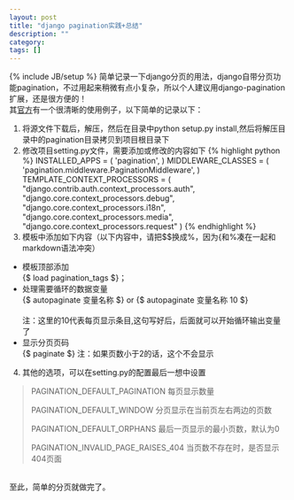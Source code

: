 ```yaml
---
layout: post
title: "django pagination实践+总结"
description: ""
category: 
tags: []
---
```

{% include JB/setup %}
简单记录一下django分页的用法，django自带分页功能pagination，不过用起来稍微有点小复杂，所以个人建议用django-pagination扩展，还是很方便的！<br />
其[官方](https://pypi.python.org/pypi/django-pagination)有一个很清晰的使用例子，以下简单的记录以下：<br />
1. 将源文件下载后，解压，然后在目录中python setup.py install,然后将解压目录中的pagination目录拷贝到项目根目录下
2. 修改项目setting.py文件，需要添加或修改的内容如下
{% highlight python %}
INSTALLED_APPS = (
	'pagination',
)
MIDDLEWARE_CLASSES = (
	'pagination.middleware.PaginationMiddleware',
)
TEMPLATE_CONTEXT_PROCESSORS = (
    "django.contrib.auth.context_processors.auth", 
    "django.core.context_processors.debug", 
    "django.core.context_processors.i18n",
    "django.core.context_processors.media",
    "django.core.context_processors.request"
)
{% endhighlight %}
3. 模板中添加如下内容（以下内容中，请把$$换成%，因为{和%凑在一起和markdown语法冲突）
- 模板顶部添加<br />
{$ load pagination_tags $}；
- 处理需要循环的数据变量<br />
{$ autopaginate 变量名称 $} or {$ autopaginate 变量名称 10 $}<br />    
注：这里的10代表每页显示条目,这句写好后，后面就可以开始循环输出变量了<br />
- 显示分页页码<br />
{$ paginate $} 注：如果页数小于2的话，这个不会显示
4. 其他的选项，可以在setting.py的配置最后一想中设置
> PAGINATION_DEFAULT_PAGINATION         	每页显示数量
>
> PAGINATION_DEFAULT_WINDOW			分页显示在当前页左右两边的页数
>
> PAGINATION_DEFAULT_ORPHANS		最后一页显示的最小页数，默认为0
>
> PAGINATION_INVALID_PAGE_RAISES_404		当页数不存在时，是否显示404页面
<br />
至此，简单的分页就做完了。